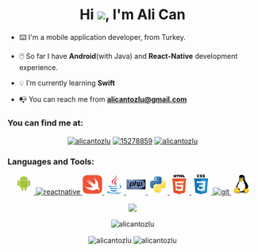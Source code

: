 <h1 align="center">Hi <img src="https://media.giphy.com/media/hvRJCLFzcasrR4ia7z/giphy.gif" width="25px">, I'm Ali Can</h1>

- ⌨️ I'm a mobile application developer, from Turkey.

- 🖱️ So far I have **Android**(with Java) and **React-Native** development experience.

- 💡 I’m currently learning **Swift**
 
- 📭 You can reach me from **alicantozlu@gmail.com**

<h3 align="left">You can find me at:</h3>

<p align="center">
 <a href="https://linkedin.com/in/alicantozlu" target="blank"><img align="center" src="https://raw.githubusercontent.com/rahuldkjain/github-profile-readme-generator/master/src/images/icons/Social/linked-in-alt.svg" alt="alicantozlu" height="30" width="40" /></a>
<a href="https://stackoverflow.com/users/15278859" target="blank"><img align="center" src="https://raw.githubusercontent.com/rahuldkjain/github-profile-readme-generator/master/src/images/icons/Social/stack-overflow.svg" alt="15278859" height="30" width="40" /></a>
<a href="https://www.hackerrank.com/alicantozlu" target="blank"><img align="center" src="https://raw.githubusercontent.com/rahuldkjain/github-profile-readme-generator/master/src/images/icons/Social/hackerrank.svg" alt="alicantozlu" height="30" width="40" /></a>
</p>
<h3 align="left">Languages and Tools:</h3>
<p align="center"> 
 <a href="https://developer.android.com" target="_blank" rel="noreferrer"> <img src="https://raw.githubusercontent.com/devicons/devicon/master/icons/android/android-original-wordmark.svg" alt="android" width="40" height="40"/> </a> 
  <a href="https://reactnative.dev/" target="_blank" rel="noreferrer"> <img src="https://reactnative.dev/img/header_logo.svg" alt="reactnative" width="40" height="40"/> </a>
 <a href="https://developer.apple.com/swift/" target="_blank" rel="noreferrer"> <img src="https://raw.githubusercontent.com/devicons/devicon/master/icons/swift/swift-original.svg" alt="swift" width="40" height="40"/> </a> 
 <a href="https://www.java.com" target="_blank" rel="noreferrer"> <img src="https://raw.githubusercontent.com/devicons/devicon/master/icons/java/java-original.svg" alt="java" width="40" height="40"/> </a> 
 <a href="https://www.php.net" target="_blank" rel="noreferrer"> <img src="https://raw.githubusercontent.com/devicons/devicon/master/icons/php/php-original.svg" alt="php" width="40" height="40"/> </a> 
 <a href="https://www.python.org" target="_blank" rel="noreferrer"> <img src="https://raw.githubusercontent.com/devicons/devicon/master/icons/python/python-original.svg" alt="python" width="40" height="40"/> </a>
 <a href="https://www.w3.org/html/" target="_blank" rel="noreferrer"> <img src="https://raw.githubusercontent.com/devicons/devicon/master/icons/html5/html5-original-wordmark.svg" alt="html5" width="40" height="40"/> </a> 
 <a href="https://www.w3schools.com/css/" target="_blank" rel="noreferrer"> <img src="https://raw.githubusercontent.com/devicons/devicon/master/icons/css3/css3-original-wordmark.svg" alt="css3" width="40" height="40"/> </a> 
 <a href="https://git-scm.com/" target="_blank" rel="noreferrer"> <img src="https://www.vectorlogo.zone/logos/git-scm/git-scm-icon.svg" alt="git" width="40" height="40"/> </a> 
 <a href="https://www.linux.org/" target="_blank" rel="noreferrer"> <img src="https://raw.githubusercontent.com/devicons/devicon/master/icons/linux/linux-original.svg" alt="linux" width="40" height="40"/> </a> 
</p>

<p align="center"><img align="center" src="https://github-readme-stats.vercel.app/api/top-langs?username=alicantozlu&show_icons=true&theme=dark&locale=en&layout=compact" /></p><p align="center"><img align="center" src="https://github-readme-stats.vercel.app/api/top-langs?username=alicantozlu&show_icons=true&theme=dark&locale=en&layout=compact" alt="alicantozlu" /></p>

<p align="center"><img align="center" src="https://github-readme-stats.vercel.app/api?username=alicantozlu&show_icons=true&theme=dark&locale=en" alt="alicantozlu" /> <img align="center" src="https://github-readme-streak-stats.herokuapp.com/?user=alicantozlu&theme=dark" alt="alicantozlu" /></p>
